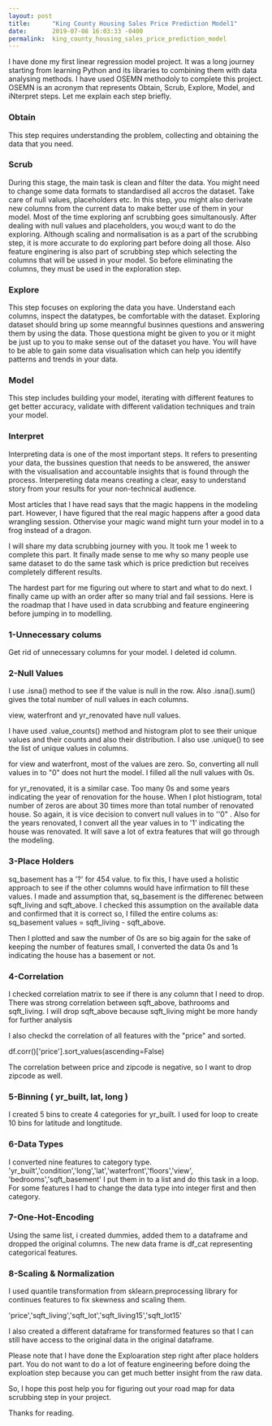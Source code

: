 ```yaml
---
layout: post
title:      "King County Housing Sales Price Prediction Model1"
date:       2019-07-08 16:03:33 -0400
permalink:  king_county_housing_sales_price_prediction_model
---
```



I have done my first linear regression model project. It was a long journey starting from learning Python and its libraries  to combining them with data analysing methods. I have used OSEMN methodoly to complete this project.  OSEMN is an acronym that represents Obtain, Scrub, Explore, Model, and iNterpret steps. Let me explain each step briefly.

### Obtain
This step requires understanding the problem, collecting and obtaining the data that you need.

### Scrub
During this stage, the main task is clean and filter the data. You might need to change some data formats to standardised all accros the dataset. Take care of null values, placeholders etc. In this step, you might also derivate new columns from the current data to make better use of them in your model. Most of the time exploring anf scrubbing goes simultanously. After dealing with null values and placeholders, you wou;d want to do the exploring. Although scaling and normalisation is as a part of the scrubbing step, it is more accurate to do exploring part before doing all those. Also feature enginering is also part of scrubbing step which selecting the columns that will be ussed in your model. So before eliminating the columns, they must be used in the exploration step.

### Explore
This step focuses on exploring the data you have. Understand each columns, inspect the datatypes, be comfortable with the dataset. Exploring dataset should bring up some meanngful businnes questions and answering them by using the data. Those questiona might be given to you or it might be just up to you to make sense out of the dataset you have. You will have to be able to gain some data visualisation which can help you identify patterns and trends in your data.

### Model
This step includes building your model, iterating with different features to get better accuracy, validate with different validation techniques and train your model.

### Interpret
Interpreting data is one of the most important steps. It refers to presenting your data, the bussines question that needs to be answered, the answer with the visualisation and accountable insights that is found through the process. Interpereting data means creating a clear, easy to understand story from your results for your non-technical audience.



Most articles that I have read says that the magic happens in the modeling part. However, I have figured that the real magic happens after a good data wrangling session. Othervise your magic wand might turn your model in to a frog instead of a dragon.

I will share my data scrubbing journey with you.  It took me 1 week to complete this part. It finally made sense to me why so many people use  same dataset to do the same task which is price prediction but receives completely different results. 

The hardest part for me figuring out where to start and what to do next.  I finally came up with an order after so many trial and fail sessions. Here is the roadmap that I have used in data scrubbing and feature engineering before jumping in to modelling. 

###  1-Unnecessary colums

Get rid of unnecessary columns for your model.   I deleted id column.

### 2-Null Values

I use .isna()  method to see if the value is null in the row.  Also .isna().sum() gives the total number of null values in each columns. 

view, waterfront and yr_renovated have null values.   

I have used .value_counts()  method and histogram plot to see their unique values and their counts and also their distribution.  I also use .unique() to see the list of unique values in columns.

for view and waterfront, most of the values are zero. So, converting all null values in to "0" does not hurt the model. I filled all the null values with 0s.

for yr_renovated, it is a similar case. Too many 0s and some years indicating the year of renovation for the house. When I plot histiogram, total number of zeros are about 30 times more than total number of renovated house. So again, it is vice decision to convert null values in to ''0" . Also for the years renovated, I convert all the year values in to '1' indicating the house was renovated. It will save a lot of extra features that will go through the modeling.  

### 3-Place Holders

sq_basement has a '?' for 454 value. to fix this, I have used a holistic approach to see if the other columns would have infirmation to fill these values.  I made and assumption that,  sq_basement is the differenec between sqft_living and sqft_above. I checked this assumption on the available data and confirmed that it is correct so, I filled the entire colums as: sq_basement values = sqft_living -  sqft_above. 

Then I plotted and saw the number of 0s are so big  again for the sake of keeping the number of features small, I converted the data 0s and 1s indicating the house has a basement or not.  

### 4-Correlation

I checked correlation matrix to see if there is any column that I need to drop. There was strong correlation between sqft_above, bathrooms and sqft_living. I will drop sqft_above because sqft_living might be more handy for further analysis


I also checkd the correlation  of all features with the "price" and sorted. 

df.corr()['price'].sort_values(ascending=False)

The correlation between price and zipcode is negative, so I want to drop zipcode as well.
​
### 5-Binning ( yr_built, lat, long  )

I created 5 bins to create 4 categories for yr_built.  I used for loop to create 10 bins for latitude and longtitude. 

### 6-Data Types
I converted nine features to category type.  
'yr_built','condition','long','lat','waterfront','floors','view', 'bedrooms','sqft_basement'
I put them in to a list and do this task in a loop. For some features I had to change the data type into integer first and then category.

### 7-One-Hot-Encoding

Using the same list, i created dummies, added them to a dataframe and dropped the original columns. The new data frame is df_cat representing categorical features.

### 8-Scaling & Normalization

I used quantile transformation from sklearn.preprocessing library for continues features to fix skewness and scaling them.

'price','sqft_living','sqft_lot','sqft_living15','sqft_lot15'

I also created a different dataframe for transformed features so that I can still have access to the original data in the original dataframe. 

Please note that I have done the Exploaration step right after place holders part. You do not want to do a lot of feature engineering before doing the exploation step because you can get much better insight from the raw data.  

So, I hope this post help you for figuring out your road map for data scrubbing step in your project. 

Thanks for reading. 

